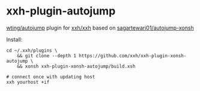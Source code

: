 # xxh-plugin-autojump
[wting/autojump](https://github.com/wting/autojump) plugin for [xxh/xxh](https://github.com/xxh/xxh) based on [sagartewari01/autojump-xonsh](https://github.com/sagartewari01/autojump-xonsh)

Install:
```
cd ~/.xxh/plugins \
    && git clone --depth 1 https://github.com/xxh/xxh-plugin-xonsh-autojump \
    && xonsh xxh-plugin-xonsh-autojump/build.xsh
    
# connect once with updating host
xxh yourhost +if
```
